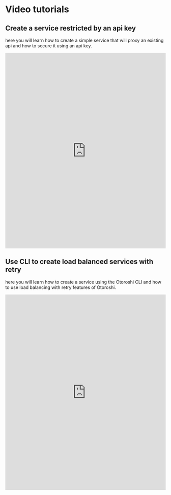 # Video tutorials

## Create a service restricted by an api key

here you will learn how to create a simple service that will proxy an existing api and how to secure it using an api key.

<iframe width="100%" height="615" src="https://www.youtube.com/embed/snbYMaWm6Nk" frameborder="0" allow="autoplay; encrypted-media" allowfullscreen></iframe>

## Use CLI to create load balanced services with retry

here you will learn how to create a service using the Otoroshi CLI and how to use load balancing with retry features of Otoroshi.

<iframe width="100%" height="615" src="https://www.youtube.com/embed/Ze5RFaac2mc" frameborder="0" allow="autoplay; encrypted-media" allowfullscreen></iframe>